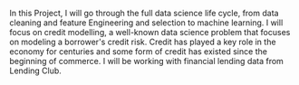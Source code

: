 
In this Project, I will go through the full data science life cycle, from data cleaning and feature Engineering and selection to machine learning. I will focus on credit modelling, a well-known data science problem that focuses on modeling a borrower's credit risk. Credit has played a key role in the economy for centuries and some form of credit has existed since the beginning of commerce. I will be working with financial lending data from Lending Club. 
